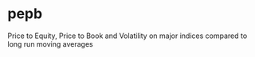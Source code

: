 # pepb
Price to Equity, Price to Book and Volatility on major indices compared to long run moving averages
